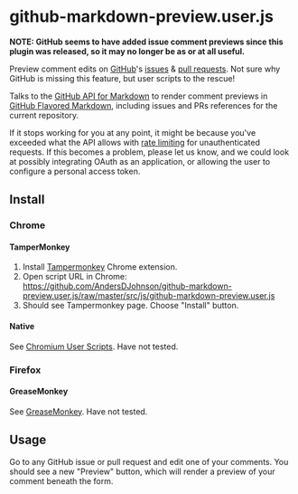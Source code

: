 # github-markdown-preview.user.js

**NOTE: GitHub seems to have added issue comment previews since this plugin was released, so it may no longer be as or at all useful.**

Preview comment edits on [GitHub][GitHub]'s [issues][gh-issues] & [pull requests][gh-pulls]. Not sure why GitHub is missing this feature, but user scripts to the rescue!

Talks to the [GitHub API for Markdown](gh-api-md) to render comment previews in [GitHub Flavored Markdown], including issues and PRs references for the current repository.

If it stops working for you at any point, it might be because you've exceeded what the API allows with [rate limiting][gh-rate-limit] for unauthenticated requests. If this becomes a problem, please let us know, and we could look at possibly integrating OAuth as an application, or allowing the user to configure a personal access token.

## Install

### Chrome

#### TamperMonkey
1. Install [Tampermonkey] Chrome extension.
2. Open script URL in Chrome: https://github.com/AndersDJohnson/github-markdown-preview.user.js/raw/master/src/js/github-markdown-preview.user.js
3. Should see Tampermonkey page. Choose "Install" button.

#### Native

See [Chromium User Scripts]. Have not tested.

### Firefox

#### GreaseMonkey

See [GreaseMonkey]. Have not tested.

## Usage

Go to any GitHub issue or pull request and edit one of your comments.
You should see a new "Preview" button, which will render a preview
of your comment beneath the form.

[GitHub]: https://github.com
[gh-issues]: https://github.com/issues
[gh-pulls]: https://github.com/pulls
[gh-api-md]: https://developer.github.com/v3/markdown/
[gh-rate-limit]: https://developer.github.com/v3/#rate-limiting
[GitHub Flavored Markdown]: https://help.github.com/articles/github-flavored-markdown/
[Tampermonkey]: https://chrome.google.com/webstore/detail/tampermonkey/dhdgffkkebhmkfjojejmpbldmpobfkfo?hl=en
[Chromium User Scripts]: http://www.chromium.org/developers/design-documents/user-scripts
[GreaseMonkey]: http://www.greasespot.net/
